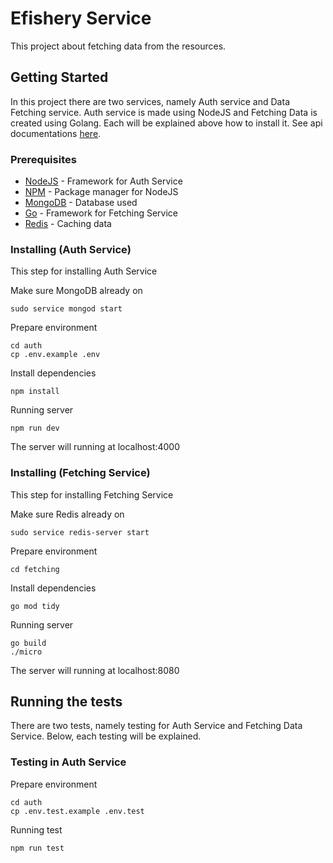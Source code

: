 # Efishery Service

This project about fetching data from the resources. 

## Getting Started

In this project there are two services, namely Auth service and Data Fetching service. Auth service is made using NodeJS and Fetching Data is created using Golang. Each will be explained above how to install it. See api documentations [here](https://github.com/Dandi-Pangestu/efishery-service).

### Prerequisites

* [NodeJS](https://nodejs.org/en/) - Framework for Auth Service
* [NPM](https://www.npmjs.com/) - Package manager for NodeJS
* [MongoDB](https://www.mongodb.com/) - Database used
* [Go](https://golang.org/) - Framework for Fetching Service
* [Redis](https://redis.io/) - Caching data

### Installing (Auth Service)

This step for installing Auth Service

Make sure MongoDB already on
```
sudo service mongod start 
```

Prepare environment
```
cd auth
cp .env.example .env
```

Install dependencies
```
npm install
```

Running server
```
npm run dev
```

The server will running at localhost:4000

### Installing (Fetching Service)

This step for installing Fetching Service

Make sure Redis already on
```
sudo service redis-server start 
```

Prepare environment
```
cd fetching
```

Install dependencies
```
go mod tidy
```

Running server
```
go build
./micro
```

The server will running at localhost:8080

## Running the tests

There are two tests, namely testing for Auth Service and Fetching Data Service. Below, each testing will be explained.

### Testing in Auth Service

Prepare environment
```
cd auth
cp .env.test.example .env.test
```

Running test
```
npm run test
```